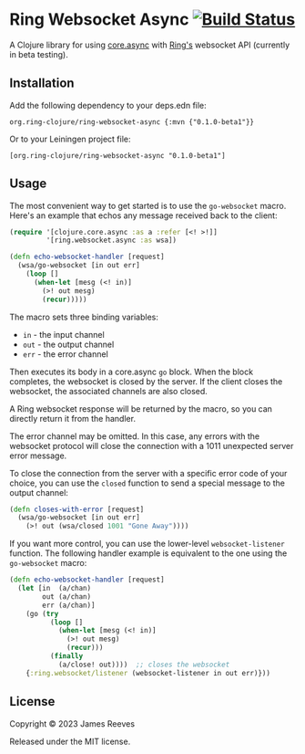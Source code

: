 # Ring Websocket Async [![Build Status](https://github.com/ring-clojure/ring-websocket-async/actions/workflows/test.yml/badge.svg?branch=master)](https://github.com/ring-clojure/ring-websocket-async/actions/workflows/test.yml)

A Clojure library for using [core.async][] with [Ring's][] websocket API
(currently in beta testing).

[core.async]: https://github.com/clojure/core.async
[ring's]: https://github.com/ring-clojure/ring

## Installation

Add the following dependency to your deps.edn file:

    org.ring-clojure/ring-websocket-async {:mvn {"0.1.0-beta1"}}

Or to your Leiningen project file:

    [org.ring-clojure/ring-websocket-async "0.1.0-beta1"]

## Usage

The most convenient way to get started is to use the `go-websocket`
macro. Here's an example that echos any message received back to the
client:

```clojure
(require '[clojure.core.async :as a :refer [<! >!]]
         '[ring.websocket.async :as wsa])

(defn echo-websocket-handler [request]
  (wsa/go-websocket [in out err]
    (loop []
      (when-let [mesg (<! in)]
        (>! out mesg)
        (recur)))))
```

The macro sets three binding variables:

* `in`  - the input channel
* `out` - the output channel
* `err` - the error channel

Then executes its body in a core.async `go` block. When the block
completes, the websocket is closed by the server. If the client closes
the websocket, the associated channels are also closed.

A Ring websocket response will be returned by the macro, so you can
directly return it from the handler.

The error channel may be omitted. In this case, any errors with the
websocket protocol will close the connection with a 1011 unexpected
server error message.

To close the connection from the server with a specific error code of
your choice, you can use the `closed` function to send a special message
to the output channel:

```clojure
(defn closes-with-error [request]
  (wsa/go-websocket [in out err]
    (>! out (wsa/closed 1001 "Gone Away"))))
```

If you want more control, you can use the lower-level
`websocket-listener` function. The following handler example is
equivalent to the one using the `go-websocket` macro:

```clojure
(defn echo-websocket-handler [request]
  (let [in  (a/chan)
        out (a/chan)
        err (a/chan)]
    (go (try
          (loop []
            (when-let [mesg (<! in)]
              (>! out mesg)
              (recur)))
          (finally
            (a/close! out))))  ;; closes the websocket
    {:ring.websocket/listener (websocket-listener in out err)}))
```

## License

Copyright © 2023 James Reeves

Released under the MIT license.
